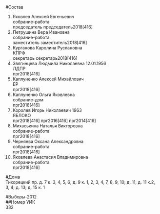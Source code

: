 #Состав  
1. Яковлев Алексей Евгеньевич  
    собрание-работа  
    председатель председатель2018[416]  
2. Петрушина Вера Ивановна  
    собрание-работа  
    заместитель заместитель2018[416]  
3. Курганова Каролина Руслановна  
    КПРФ  
    секретарь секретарь2018[416]  
4. Звягинцева Людмила Николаевна 12.01.1956  
    ЛДПР  
    прг2018[416]  
5. Каплуненко Алексей Михайлович  
    ЕР  
    прг2018[416]  
6. Каплуненко Ольга Яковлевна  
    собрание-дом  
    прг2018[416]  
7. Королев Игорь Николаевич 1963  
    ЯБЛОКО  
    прг2018[416] прг2016[416] прг2014[416]  
8. Михаськина Наталья Викторовна  
    собрание-работа  
    прг2018[416]  
9. Черняева Оксана Александровна  
    собрание-работа  
    прг2018[416]  
10. Яковлева Анастасия Владимировна  
    собрание-работа  
    прг2018[416]  
  
#Дома  
Тихорецкий пр. д. 7 к. 3, 4, 5, 6; д. 9 к. 1, 2, 3, 4, 7, 8, 9, 10; д. 11; д. 11 к.2, 3, 4; д. 13; д. 15 к. 1  
  
#Выборы-2012  
##Номер УИК  
332  

